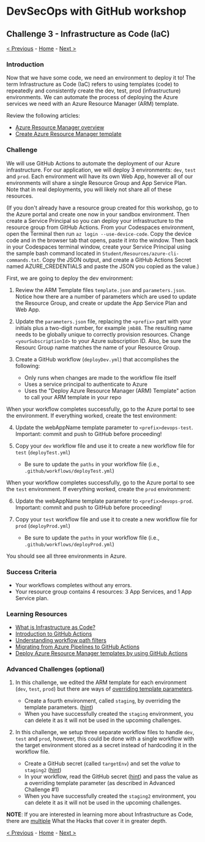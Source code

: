 # DevSecOps with GitHub workshop

## Challenge 3 - Infrastructure as Code (IaC)

[< Previous](challenge02.md) - [Home](../readme.md) - [Next >](challenge04.md)

### Introduction

Now that we have some code, we need an environment to deploy it to! The term Infrastructure as Code (IaC) refers to using templates (code) to repeatedly and consistently create the dev, test, prod (infrastructure) environments. We can automate the process of deploying the Azure services we need with an Azure Resource Manager (ARM) template. 

Review the following articles:

- [Azure Resource Manager overview](https://docs.microsoft.com/en-us/azure/azure-resource-manager/resource-group-overview)
- [Create Azure Resource Manager template](https://docs.microsoft.com/en-us/azure/azure-resource-manager/how-to-create-template)


### Challenge

We will use GitHub Actions to automate the deployment of our Azure infrastructure. For our application, we will deploy 3 environments: `dev`, `test` and `prod`. Each environment will have its own Web App, however all of our environments will share a single Resource Group and App Service Plan. Note that in real deployments, you will likely not share all of these resources.

(If you don't already have a resource group created for this workshop, go to the Azure portal and create one now in your sandbox environment. Then create a Service Principal so you can deploy your infrastructure to the resource group from GitHub Actions. From your Codespaces environment, open the Terminal then run `az login --use-device-code`. Copy the device code and in the browser tab that opens, paste it into the window. Then back in your Codespaces terminal window, create your Service Principal using the sample bash command located in `Student/Resources/azure-cli-commands.txt`. Copy the JSON output, and create a GitHub Actions Secret named AZURE_CREDENTIALS and paste the JSON you copied as the value.)

First, we are going to deploy the dev environment:

1. Review the ARM Template files `template.json` and `parameters.json`. Notice how there are a number of parameters which are used to update the Resource Group, and create or update the App Service Plan and Web App.

2. Update the `parameters.json` file, replacing the `<prefix>` part with your initials plus a two-digit number, for example `jmb88`. The resulting name needs to be globally unique to correctly provision resources. Change `<yourSubscriptionId>` to your Azure subscription ID. Also, be sure the Resourc Group name matches the name of your Resource Group.

3. Create a GitHub workflow (`deployDev.yml`) that accomplishes the following:
    - Only runs when changes are made to the workflow file itself 
    - Uses a service principal to authenticate to Azure
    - Uses the "Deploy Azure Resource Manager (ARM) Template" action to call your ARM template in your repo

When your workflow completes successfully, go to the Azure portal to see the environment. If everything worked, create the test environment:

4. Update the webAppName template parameter to `<prefix>devops-test`. Important: commit and push to GitHub before proceeding!

5. Copy your `dev` workflow file and use it to create a new workflow file for `test` (`deployTest.yml`)
    - Be sure to update the `paths` in your workflow file (i.e., `.github/workflows/deployTest.yml`)

When your workflow completes successfully, go to the Azure portal to see the `test` environment. If everything worked, create the `prod` environment:

6. Update the webAppName template parameter to `<prefix>devops-prod`. Important: commit and push to GitHub before proceeding!

7. Copy your `test` workflow file and use it to create a new workflow file for `prod` (`deployProd.yml`)
    - Be sure to update the `paths` in your workflow file (i.e., `.github/workflows/deployProd.yml`)

You should see all three environments in Azure.

### Success Criteria

- Your workflows completes without any errors.
- Your resource group contains 4 resources: 3 App Services, and 1 App Service plan.

### Learning Resources

- [What is Infrastructure as Code?](https://docs.microsoft.com/en-us/azure/devops/learn/what-is-infrastructure-as-code)
- [Introduction to GitHub Actions](https://docs.github.com/en/free-pro-team@latest/actions/learn-github-actions/introduction-to-github-actions)
- [Understanding workflow path filters](https://docs.github.com/en/free-pro-team@latest/actions/reference/workflow-syntax-for-github-actions#onpushpull_requestpaths)
- [Migrating from Azure Pipelines to GitHub Actions](https://docs.github.com/en/free-pro-team@latest/actions/reference/workflow-syntax-for-github-actions#onpushpull_requestpaths)
- [Deploy Azure Resource Manager templates by using GitHub Actions](https://docs.microsoft.com/en-us/azure/azure-resource-manager/templates/deploy-github-actions)


### Advanced Challenges (optional)

1. In this challenge, we edited the ARM template for each environment (`dev`, `test`, `prod`) but there are ways of [overriding template parameters](https://docs.microsoft.com/en-us/azure/azure-resource-manager/templates/deploy-cli#parameters).

    - Create a fourth environment, called `staging`, by overriding the template parameters. ([hint](https://docs.microsoft.com/en-us/azure/azure-resource-manager/templates/deploy-cli#parameters))
    - When you have successfully created the `staging` environment, you can delete it as it will not be used in the upcoming challenges. 

2. In this challenge, we setup three separate workflow files to handle `dev`, `test` and `prod`, however, this could be done with a single workflow with the target environment stored as a secret instead of hardcoding it in the workflow file.
    - Create a GitHub secret (called `targetEnv`) and set the *value* to `staging2` ([hint](https://docs.github.com/en/free-pro-team@latest/actions/reference/encrypted-secrets))
    - In your workflow, read the GitHub secret ([hint](https://docs.github.com/en/free-pro-team@latest/actions/reference/encrypted-secrets#using-encrypted-secrets-in-a-workflow))
and pass the value as a overriding template parameter (as described in Advanced Challenge #1)
    - When you have successfully created the `staging2` environment, you can delete it as it will not be used in the upcoming challenges.


**NOTE**: If you are interested in learning more about Infrastructure as Code, there are [multiple](https://github.com/microsoft/WhatTheHack) What the Hacks that cover it in greater depth.

[< Previous](challenge02.md) - [Home](../readme.md) - [Next >](challenge04.md)
